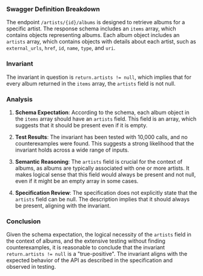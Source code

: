 ### Swagger Definition Breakdown

The endpoint `/artists/{id}/albums` is designed to retrieve albums for a specific artist. The response schema includes an `items` array, which contains objects representing albums. Each album object includes an `artists` array, which contains objects with details about each artist, such as `external_urls`, `href`, `id`, `name`, `type`, and `uri`.

### Invariant

The invariant in question is `return.artists != null`, which implies that for every album returned in the `items` array, the `artists` field is not null.

### Analysis

1. **Schema Expectation**: According to the schema, each album object in the `items` array should have an `artists` field. This field is an array, which suggests that it should be present even if it is empty.

2. **Test Results**: The invariant has been tested with 10,000 calls, and no counterexamples were found. This suggests a strong likelihood that the invariant holds across a wide range of inputs.

3. **Semantic Reasoning**: The `artists` field is crucial for the context of albums, as albums are typically associated with one or more artists. It makes logical sense that this field would always be present and not null, even if it might be an empty array in some cases.

4. **Specification Review**: The specification does not explicitly state that the `artists` field can be null. The description implies that it should always be present, aligning with the invariant.

### Conclusion

Given the schema expectation, the logical necessity of the `artists` field in the context of albums, and the extensive testing without finding counterexamples, it is reasonable to conclude that the invariant `return.artists != null` is a "true-positive". The invariant aligns with the expected behavior of the API as described in the specification and observed in testing.

